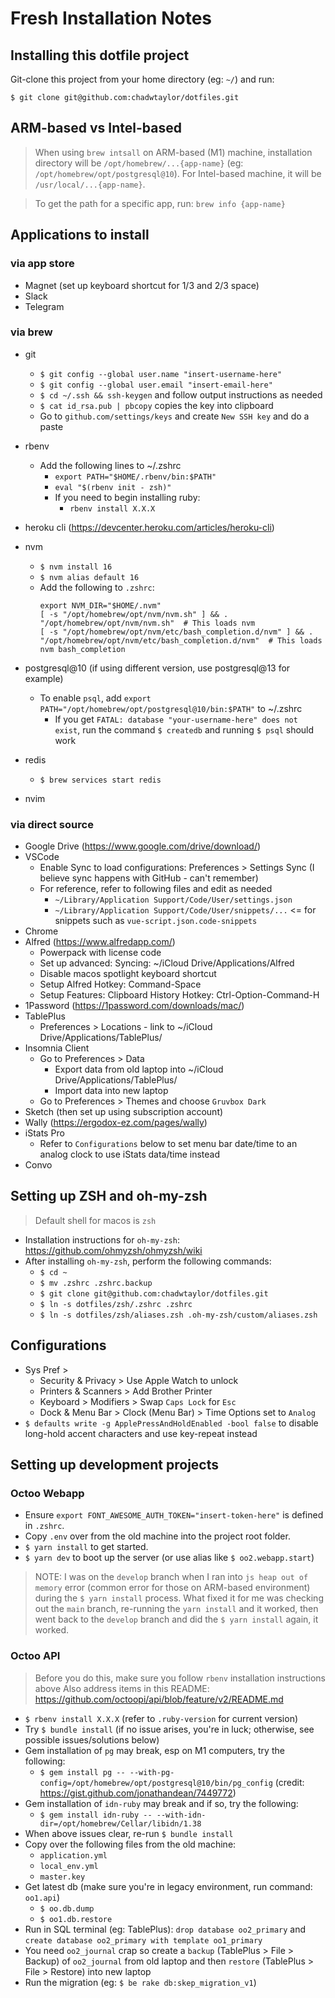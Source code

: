 # Fresh Installation Notes

## Installing this dotfile project

Git-clone this project from your home directory (eg: `~/`) and run: 

`$ git clone git@github.com:chadwtaylor/dotfiles.git`

## ARM-based vs Intel-based

> When using `brew intsall` on ARM-based (M1) machine, installation directory will be `/opt/homebrew/...{app-name}` (eg: `/opt/homebrew/opt/postgresql@10`). For Intel-based machine, it will be `/usr/local/...{app-name}`. 

> To get the path for a specific app, run: `brew info {app-name}`


## Applications to install

### via app store
- Magnet (set up keyboard shortcut for 1/3 and 2/3 space)
- Slack
- Telegram

### via brew 
- git
  - `$ git config --global user.name "insert-username-here"`
  - `$ git config --global user.email "insert-email-here"`
  - `$ cd ~/.ssh && ssh-keygen` and follow output instructions as needed
  - `$ cat id_rsa.pub | pbcopy` copies the key into clipboard
  - Go to `github.com/settings/keys` and create `New SSH key` and do a paste
- rbenv
  - Add the following lines to ~/.zshrc 
    - `export PATH="$HOME/.rbenv/bin:$PATH"`
    - `eval "$(rbenv init - zsh)"`
    - If you need to begin installing ruby:
      - `rbenv install X.X.X`
- heroku cli (https://devcenter.heroku.com/articles/heroku-cli)
- nvm
  - `$ nvm install 16`
  - `$ nvm alias default 16`
  - Add the following to `.zshrc`: 
    ```
    export NVM_DIR="$HOME/.nvm"
    [ -s "/opt/homebrew/opt/nvm/nvm.sh" ] && . "/opt/homebrew/opt/nvm/nvm.sh"  # This loads nvm
    [ -s "/opt/homebrew/opt/nvm/etc/bash_completion.d/nvm" ] && . "/opt/homebrew/opt/nvm/etc/bash_completion.d/nvm"  # This loads nvm bash_completion
    ```

- postgresql@10 (if using different version, use postgresql@13 for example)
  - To enable `psql`, add `export PATH="/opt/homebrew/opt/postgresql@10/bin:$PATH"` to ~/.zshrc
    - If you get `FATAL: database "your-username-here" does not exist`, run the command `$ createdb` and running `$ psql` should work
- redis 
  - `$ brew services start redis`

- nvim

### via direct source
- Google Drive (https://www.google.com/drive/download/)
- VSCode
  - Enable Sync to load configurations: Preferences > Settings Sync (I believe sync happens with GitHub - can't remember)
  - For reference, refer to following files and edit as needed
    - `~/Library/Application Support/Code/User/settings.json`
    - `~/Library/Application Support/Code/User/snippets/...` <= for snippets such as `vue-script.json.code-snippets`
- Chrome
- Alfred (https://www.alfredapp.com/) 
  - Powerpack with license code
  - Set up advanced: Syncing: ~/iCloud Drive/Applications/Alfred
  - Disable macos spotlight keyboard shortcut
  - Setup Alfred Hotkey: Command-Space
  - Setup Features: Clipboard History Hotkey: Ctrl-Option-Command-H
- 1Password (https://1password.com/downloads/mac/)
- TablePlus
  - Preferences > Locations - link to ~/iCloud Drive/Applications/TablePlus/
- Insomnia Client
  - Go to Preferences > Data
    - Export data from old laptop into ~/iCloud Drive/Applications/TablePlus/ 
    - Import data into new laptop
  - Go to Preferences > Themes and choose `Gruvbox Dark`
- Sketch (then set up using subscription account)
- Wally (https://ergodox-ez.com/pages/wally)
- iStats Pro 
  - Refer to `Configurations` below to set menu bar date/time to an analog clock to use iStats data/time instead
- Convo

## Setting up ZSH and oh-my-zsh 

> Default shell for macos is `zsh`

- Installation instructions for `oh-my-zsh`: https://github.com/ohmyzsh/ohmyzsh/wiki
- After installing `oh-my-zsh`, perform the following commands:
  - `$ cd ~`
  - `$ mv .zshrc .zshrc.backup`
  - `$ git clone git@github.com:chadwtaylor/dotfiles.git`
  - `$ ln -s dotfiles/zsh/.zshrc .zshrc`
  - `$ ln -s dotfiles/zsh/aliases.zsh .oh-my-zsh/custom/aliases.zsh`

## Configurations

- Sys Pref > 
  - Security & Privacy > Use Apple Watch to unlock
  - Printers & Scanners > Add Brother Printer
  - Keyboard > Modifiers > Swap `Caps Lock` for `Esc`
  - Dock & Menu Bar > Clock (Menu Bar) > Time Options set to `Analog`
- `$ defaults write -g ApplePressAndHoldEnabled -bool false` to disable long-hold accent characters and use key-repeat instead

## Setting up development projects

### Octoo Webapp
- Ensure `export FONT_AWESOME_AUTH_TOKEN="insert-token-here"` is defined in `.zshrc`.
- Copy `.env` over from the old machine into the project root folder.
- `$ yarn install` to get started.
- `$ yarn dev` to boot up the server (or use alias like `$ oo2.webapp.start`)
> NOTE: I was on the `develop` branch when I ran into `js heap out of memory` error (common error for those on ARM-based environment) during the `$ yarn install` process. What fixed it for me was checking out the `main` branch, re-running the `yarn install` and it worked, then went back to the `develop` branch and did the `$ yarn install` again, it worked.
 

### Octoo API
> Before you do this, make sure you follow `rbenv` installation instructions above
> Also address items in this README: https://github.com/octoopi/api/blob/feature/v2/README.md
- `$ rbenv install X.X.X` (refer to `.ruby-version` for current version)
- Try `$ bundle install` (if no issue arises, you're in luck; otherwise, see possible issues/solutions below)
- Gem installation of `pg` may break, esp on M1 computers, try the following:
  - `$ gem install pg -- --with-pg-config=/opt/homebrew/opt/postgresql@10/bin/pg_config` (credit: https://gist.github.com/jonathandean/7449772)
- Gem installation of `idn-ruby` may break and if so, try the following: 
  - `$ gem install idn-ruby -- --with-idn-dir=/opt/homebrew/Cellar/libidn/1.38`
- When above issues clear, re-run `$ bundle install`
- Copy over the following files from the old machine: 
  - `application.yml`
  - `local_env.yml`
  - `master.key`
- Get latest db (make sure you're in legacy environment, run command: `oo1.api`)
  - `$ oo.db.dump`
  - `$ oo1.db.restore`
- Run in SQL terminal (eg: TablePlus): `drop database oo2_primary` and `create database oo2_primary with template oo1_primary`
- You need `oo2_journal` crap so create a `backup` (TablePlus > File > Backup) of `oo2_journal` from old laptop and then `restore` (TablePlus > File > Restore) into new laptop
- Run the migration (eg: `$ be rake db:skep_migration_v1`)
